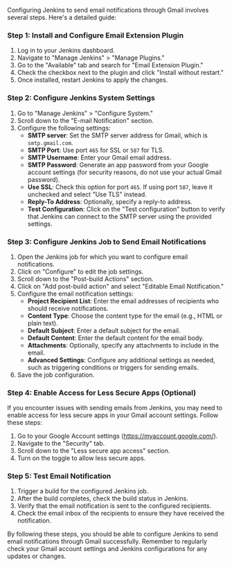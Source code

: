 Configuring Jenkins to send email notifications through Gmail involves several steps. Here's a detailed guide:

### Step 1: Install and Configure Email Extension Plugin
1. Log in to your Jenkins dashboard.
2. Navigate to "Manage Jenkins" > "Manage Plugins."
3. Go to the "Available" tab and search for "Email Extension Plugin."
4. Check the checkbox next to the plugin and click "Install without restart."
5. Once installed, restart Jenkins to apply the changes.

### Step 2: Configure Jenkins System Settings
1. Go to "Manage Jenkins" > "Configure System."
2. Scroll down to the "E-mail Notification" section.
3. Configure the following settings:
   - **SMTP server**: Set the SMTP server address for Gmail, which is `smtp.gmail.com`.
   - **SMTP Port**: Use port `465` for SSL or `587` for TLS.
   - **SMTP Username**: Enter your Gmail email address.
   - **SMTP Password**: Generate an app password from your Google account settings (for security reasons, do not use your actual Gmail password).
   - **Use SSL**: Check this option for port `465`. If using port `587`, leave it unchecked and select "Use TLS" instead.
   - **Reply-To Address**: Optionally, specify a reply-to address.
   - **Test Configuration**: Click on the "Test configuration" button to verify that Jenkins can connect to the SMTP server using the provided settings.

### Step 3: Configure Jenkins Job to Send Email Notifications
1. Open the Jenkins job for which you want to configure email notifications.
2. Click on "Configure" to edit the job settings.
3. Scroll down to the "Post-build Actions" section.
4. Click on "Add post-build action" and select "Editable Email Notification."
5. Configure the email notification settings:
   - **Project Recipient List**: Enter the email addresses of recipients who should receive notifications.
   - **Content Type**: Choose the content type for the email (e.g., HTML or plain text).
   - **Default Subject**: Enter a default subject for the email.
   - **Default Content**: Enter the default content for the email body.
   - **Attachments**: Optionally, specify any attachments to include in the email.
   - **Advanced Settings**: Configure any additional settings as needed, such as triggering conditions or triggers for sending emails.
6. Save the job configuration.

### Step 4: Enable Access for Less Secure Apps (Optional)
If you encounter issues with sending emails from Jenkins, you may need to enable access for less secure apps in your Gmail account settings. Follow these steps:
1. Go to your Google Account settings (https://myaccount.google.com/).
2. Navigate to the "Security" tab.
3. Scroll down to the "Less secure app access" section.
4. Turn on the toggle to allow less secure apps.

### Step 5: Test Email Notification
1. Trigger a build for the configured Jenkins job.
2. After the build completes, check the build status in Jenkins.
3. Verify that the email notification is sent to the configured recipients.
4. Check the email inbox of the recipients to ensure they have received the notification.

By following these steps, you should be able to configure Jenkins to send email notifications through Gmail successfully. Remember to regularly check your Gmail account settings and Jenkins configurations for any updates or changes.
